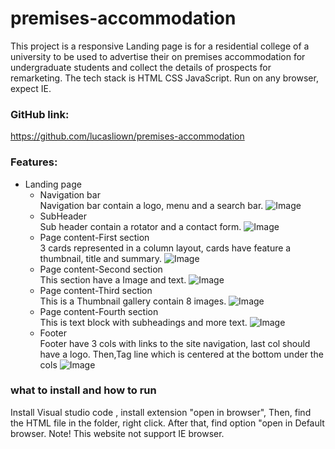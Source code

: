 # premises-accommodation
This project is a responsive Landing page is for a residential college of a university to be used to advertise their on premises accommodation for undergraduate students and collect the details of prospects for remarketing. The tech stack is HTML CSS JavaScript. Run on any browser, expect IE.

### GitHub link:
https://github.com/lucasliown/premises-accommodation

### Features:
* Landing page
  * Navigation bar
   <br>Navigation bar contain a logo, menu and a search bar.
        ![Image](https://firebasestorage.googleapis.com/v0/b/whitegive-bc20c.appspot.com/o/gitHub%2FnavBar.png?alt=media&token=b9d7c645-a390-4b0c-9e8e-e44eca9663f7)
  * SubHeader
   <br>Sub header contain a rotator and a contact form.
        ![Image](https://firebasestorage.googleapis.com/v0/b/whitegive-bc20c.appspot.com/o/gitHub%2FsubHeader.png?alt=media&token=d123f30c-dda4-4fdd-93a2-b73abccf6c71)
  * Page content-First section
      <br>3 cards represented in a column layout, cards have feature a thumbnail, title and summary.
        ![Image](https://firebasestorage.googleapis.com/v0/b/whitegive-bc20c.appspot.com/o/gitHub%2FfirstSection.png?alt=media&token=a50f4390-2d90-4785-8adb-40346fd17338)
  * Page content-Second section
      <br>This section have a Image and text.
          ![Image](https://firebasestorage.googleapis.com/v0/b/whitegive-bc20c.appspot.com/o/gitHub%2FsecondSection.png?alt=media&token=d74a6cd8-2573-4fc2-9398-de18155b24bd)
  * Page content-Third section
      <br>This is a Thumbnail gallery contain 8 images.
            ![Image](https://firebasestorage.googleapis.com/v0/b/whitegive-bc20c.appspot.com/o/gitHub%2FThirdSection.png?alt=media&token=58ecc7dc-9f67-464f-8c07-0e8f962ea551)
  * Page content-Fourth section
      <br>This is text block with subheadings and more text.
            ![Image](https://firebasestorage.googleapis.com/v0/b/whitegive-bc20c.appspot.com/o/gitHub%2FfourthSection.png?alt=media&token=16d48ce9-6c87-4eab-98ab-9ce912faff0a)
  * Footer
   <br>Footer have 3 cols with links to the site navigation, last col should have a logo. Then,Tag line which is  centered at the bottom under the cols
        ![Image](https://firebasestorage.googleapis.com/v0/b/whitegive-bc20c.appspot.com/o/gitHub%2Ffooter.png?alt=media&token=bb0a4e0c-792b-47b7-b858-35d16ac05a6b)


###  what to install and how to run
Install Visual studio code , install extension "open in browser", Then, find the HTML file in the folder, right click. After that, find option "open in Default browser. Note! This website not support IE browser.


